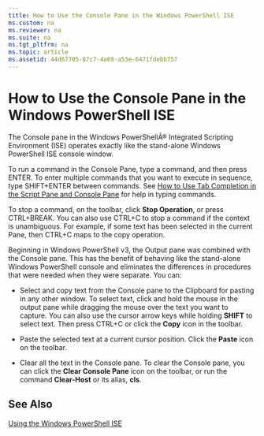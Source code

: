 ```yaml
---
title: How to Use the Console Pane in the Windows PowerShell ISE
ms.custom: na
ms.reviewer: na
ms.suite: na
ms.tgt_pltfrm: na
ms.topic: article
ms.assetid: 44d67705-87c7-4a69-a53e-6471fdebb757
---
```

# How to Use the Console Pane in the Windows PowerShell ISE
The Console pane in the Windows PowerShellÂ® Integrated Scripting Environment (ISE) operates exactly like the stand\-alone Windows PowerShell ISE console window.

To run a command in the Console Pane, type a command, and then press ENTER. To enter multiple commands that you want to execute in sequence, type SHIFT\+ENTER between commands. See [How to Use Tab Completion in the Script Pane and Console Pane](How-to-Use-Tab-Completion-in-the-Script-Pane-and-Console-Pane.md) for help in typing commands.

To stop a command, on the toolbar, click **Stop Operation**, or press CTRL\+BREAK. You can also use CTRL\+C to stop a command if the context is unambiguous. For example, if some text has been selected in the current Pane, then CTRL\+C maps to the copy operation.

Beginning in Windows PowerShell v3, the Output pane was combined with the Console pane. This has the benefit of behaving like the stand\-alone Windows PowerShell console and eliminates the differences in procedures that were needed when they were separate. You can:

-   Select and copy text from the Console pane to the Clipboard for pasting in any other window. To select text, click and hold the mouse in the output pane while dragging the mouse over the text you want to capture. You can also use the cursor arrow keys while holding **SHIFT** to select text. Then press CTRL\+C or click the **Copy** icon in the toolbar.

-   Paste the selected text at a current cursor position. Click the **Paste** icon on the toolbar.

-   Clear all the text in the Console pane. To clear the Console pane, you can click the **Clear Console Pane** icon on the toolbar, or run the command **Clear\-Host** or its alias, **cls**.

## See Also
[Using the Windows PowerShell ISE](Using-the-Windows-PowerShell-ISE.md)

